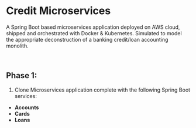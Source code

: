 # Credit Microservices
A Spring Boot based microservices application deployed on AWS cloud, shipped and orchestrated with Docker &amp; Kubernetes. Simulated to model the appropriate deconstruction of a banking credit/loan accounting monolith.

<br>

## Phase 1:
1.  Clone Microservices application complete with the following Spring Boot services:
  - **Accounts**
  - **Cards**
  - **Loans**
